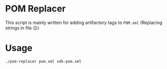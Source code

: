 # POM Replacer

This script is mainly written for adding artifactory tags to `POM.xml` (Replacing strings in file 😉)

# Usage

```sh
./pom-replacer pom.xml sdk-pom.xml
```
